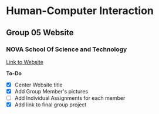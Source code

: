 # Human-Computer Interaction
## Group 05 Website
### NOVA School Of Science and Technology

[Link to Website](https://tbmsilva.github.io/IPM-Group-05-Website/)

**To-Do**
- [X] Center Website title
- [X] Add Group Member's pictures
- [ ] Add Individual Assignments for each member
- [X] Add link to final group project
